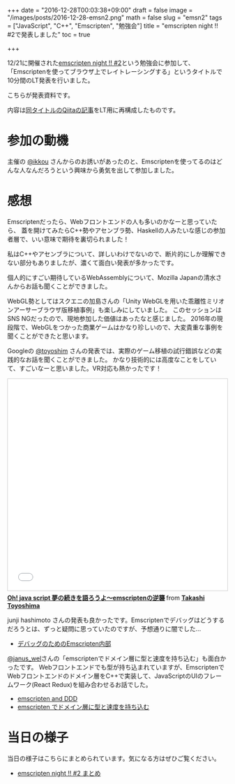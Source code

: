 +++
date = "2016-12-28T00:03:38+09:00"
draft = false
image = "/images/posts/2016-12-28-emsn2.png"
math = false
slug = "emsn2"
tags = ["JavaScript", "C++", "Emscripten", "勉強会"]
title = "emscripten night !! #2で発表しました"
toc = true

+++

12/21に開催された[emscripten night !! #2](https://emsn.connpass.com/event/42375/)という勉強会に参加して、
「Emscriptenを使ってブラウザ上でレイトレーシングする」というタイトルで10分間のLT発表を行いました。

こちらが発表資料です。

<script async class="speakerdeck-embed" data-slide="1" data-id="cec29326e01e463d8c7f6b586069ea4d" data-ratio="1.33333333333333" src="//speakerdeck.com/assets/embed.js"></script>

<!--more-->

内容は[同タイトルのQiitaの記事](http://qiita.com/gam0022/items/6a1fb3e6946da1a3d7e5)をLT用に再構成したものです。

# 参加の動機

主催の [@ikkou](https://twitter.com/ikkou) さんからのお誘いがあったのと、Emscriptenを使ってるのはどんな人なんだろうという興味から勇気を出して参加しました。

# 感想

Emscriptenだったら、Webフロントエンドの人も多いのかなーと思っていたら、
蓋を開けてみたらC++勢やアセンブラ勢、Haskellの人みたいな感じの参加者層で、いい意味で期待を裏切られました！

私はC++やアセンブラについて、詳しいわけでないので、断片的にしか理解できない部分もありましたが、濃くて面白い発表が多かったです。

個人的にすごい期待しているWebAssemblyについて、Mozilla Japanの清水さんからお話も聞くことができました。

WebGL勢としてはスクエニの加島さんの「Unity WebGLを用いた乖離性ミリオンアーサーブラウザ版移植事例」も楽しみにしていました。
このセッションはSNS NGだったので、現地参加した価値はあったなと感じました。
2016年の現段階で、WebGLをつかった商業ゲームはかなり珍しいので、大変貴重な事例を聞くことができたと思います。

Googleの [@toyoshim](https://twitter.com/toyoshim) さんの発表では、実際のゲーム移植の試行錯誤などの実践的なお話を聞くことができました。
かなり技術的には高度なことをしていて、すごいなーと思いました。VR対応も熱かったです！

<iframe src="//www.slideshare.net/slideshow/embed_code/key/JJt6VvQvR8hhiU" width="595" height="485" frameborder="0" marginwidth="0" marginheight="0" scrolling="no" style="border:1px solid #CCC; border-width:1px; margin-bottom:5px; max-width: 100%;" allowfullscreen> </iframe> <div style="margin-bottom:5px"> <strong> <a href="//www.slideshare.net/toyoshim/oh-java-script-emscripten" title="Oh! java script 夢の続きを語ろうよ〜emscriptenの逆襲" target="_blank">Oh! java script 夢の続きを語ろうよ〜emscriptenの逆襲</a> </strong> from <strong><a target="_blank" href="//www.slideshare.net/toyoshim">Takashi Toyoshima</a></strong> </div>

junji hashimoto さんの発表も良かったです。Emscriptenでデバッグはどうするだろうとは、ずっと疑問に思っていたのですが、予想通りに闇でした…

- [デバッグのためのEmscripten内部](http://slides.com/junjihashimoto-1/emscripten#/)

[@janus_wel](https://twitter.com/janus_wel)さんの「emscriptenでドメイン層に型と速度を持ち込む」も面白かったです。
Webフロントエンドでも型が持ち込まれていますが、EmscriptenでWebフロントエンドのドメイン層をC++で実装して、JavaScriptのUIのフレームワーク(React Redux)を組み合わせるお話でした。

- [emscripten and DDD](http://qiita.com/janus_wel/items/291ff255bdeb65e93ccc)
- [emscripten でドメイン層に型と速度を持ち込む](http://qiita.com/janus_wel/items/f039c91576358bb69626)

# 当日の様子

当日の様子はこちらにまとめられています。気になる方はぜひご覧ください。

- [emscripten night !! #2 まとめ](https://togetter.com/li/1062035)
